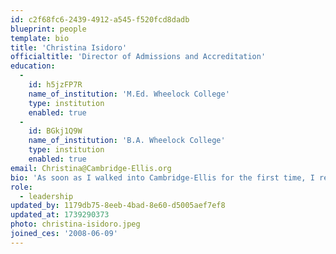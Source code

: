 ```yaml
---
id: c2f68fc6-2439-4912-a545-f520fcd8dadb
blueprint: people
template: bio
title: 'Christina Isidoro'
officialtitle: 'Director of Admissions and Accreditation'
education:
  -
    id: h5jzFP7R
    name_of_institution: 'M.Ed. Wheelock College'
    type: institution
    enabled: true
  -
    id: BGkj1Q9W
    name_of_institution: 'B.A. Wheelock College'
    type: institution
    enabled: true
email: Christina@Cambridge-Ellis.org
bio: 'As soon as I walked into Cambridge-Ellis for the first time, I realized this was a very special place. I began working at CES the Summer of 2008 as a toddler teacher and never looked back! I have taught in many CES classrooms over the years, and I’ve had the wonderful privilege of providing all four of my children the opportunity to grow here as well. I just had to share this experience with the wider community, and as the Associate Director of Admissions, I get to do exactly that! My family is very important to me, so when I’m not at CES I soak up every moment with my husband and four children.'
role:
  - leadership
updated_by: 1179db75-8eeb-4bad-8e60-d5005aef7ef8
updated_at: 1739290373
photo: christina-isidoro.jpeg
joined_ces: '2008-06-09'
---
```

